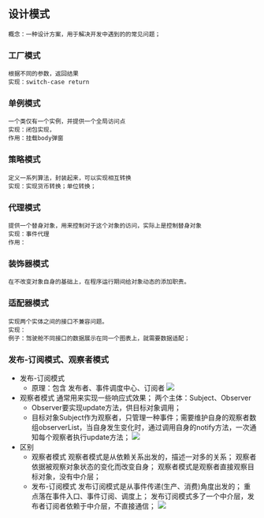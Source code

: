 ## 设计模式
	概念：一种设计方案，用于解决开发中遇到的的常见问题；
### 工厂模式
	根据不同的参数，返回结果
	实现：switch-case return
### 单例模式
    一个类仅有一个实例，并提供一个全局访问点
    实现：闭包实现，
    作用：挂载body弹窗
### 策略模式
    定义一系列算法，封装起来，可以实现相互转换
    实现：实现货币转换；单位转换；
### 代理模式
    提供一个替身对象，用来控制对于这个对象的访问，实际上是控制替身对象
    实现：事件代理
    作用：
### 装饰器模式
	在不改变对象自身的基础上，在程序运行期间给对象动态的添加职责。
### 适配器模式
	实现两个实体之间的接口不兼容问题。
	实现：
	例子：驾驶舱不同接口的数据展示在同一个图表上，就需要数据适配；
### 发布-订阅模式、观察者模式
- 发布-订阅模式
    - 原理：包含 发布者、事件调度中心、订阅者
    ![](https://i-coder.oss-cn-beijing.aliyuncs.com/files/20220212123141.png)
- 观察者模式
    通常用来实现一些响应式效果；
    两个主体：Subject、Observer
    - Observer要实现update方法，供目标对象调用；
    - 目标对象Subject作为观察者，只管理一种事件；需要维护自身的观察者数组observerList，当自身发生变化时，通过调用自身的notify方法，一次通知每个观察者执行update方法；
    ![](https://i-coder.oss-cn-beijing.aliyuncs.com/files/20220212123518.png)
- 区别
	- 观察者模式
		观察者模式是从依赖关系出发的，描述一对多的关系；
		观察者依据被观察对象状态的变化而改变自身；
		观察者模式是观察者直接观察目标对象，没有中介层；
	- 发布-订阅模式
		发布订阅模式是从事件传递(生产、消费)角度出发的；
		重点落在事件入口、事件订阅、调度上；
		发布订阅模式多了一个中介层，发布者订阅者依赖于中介层，不直接通信；
		![](https://i-coder.oss-cn-beijing.aliyuncs.com/files/20220213212201.png)
